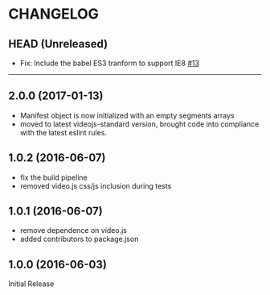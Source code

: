 CHANGELOG
=========

## HEAD (Unreleased)
* Fix: Include the babel ES3 tranform to support IE8 [#13](https://github.com/videojs/m3u8-parser/pull/13)

--------------------

## 2.0.0 (2017-01-13)
* Manifest object is now initialized with an empty segments arrays
* moved to latest videojs-standard version, brought code into 
compliance with the latest eslint rules.

## 1.0.2 (2016-06-07)
* fix the build pipeline
* removed video.js css/js inclusion during tests

## 1.0.1 (2016-06-07)
* remove dependence on video.js
* added contributors to package.json

## 1.0.0 (2016-06-03)
Initial Release

